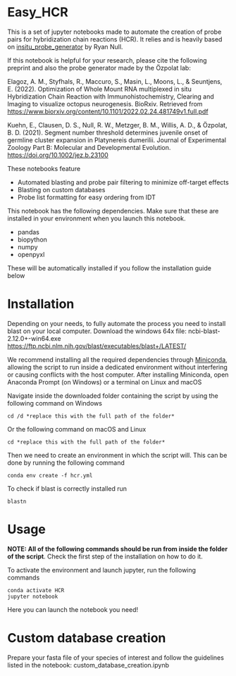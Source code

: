 # Easy_HCR

This is a set of jupyter notebooks made to automate the creation of probe pairs for hybridization chain reactions (HCR). It relies and is heavily based on [insitu_probe_generator](https://github.com/rwnull/insitu_probe_generator) by Ryan Null.

If this notebook is helpful for your research, please cite the following preprint and also the probe generator made by the Özpolat lab:

Elagoz, A. M., Styfhals, R., Maccuro, S., Masin, L., Moons, L., & Seuntjens, E. (2022). Optimization of Whole Mount RNA multiplexed in situ Hybridization Chain Reaction with Immunohistochemistry, Clearing and Imaging to visualize octopus neurogenesis. BioRxiv. Retrieved from https://www.biorxiv.org/content/10.1101/2022.02.24.481749v1.full.pdf

Kuehn, E., Clausen, D. S., Null, R. W., Metzger, B. M., Willis, A. D., & Özpolat, B. D. (2021). Segment number threshold determines juvenile onset of germline cluster expansion in Platynereis dumerilii. Journal of Experimental Zoology Part B: Molecular and Developmental Evolution. https://doi.org/10.1002/jez.b.23100


These notebooks feature
+ Automated blasting and probe pair filtering to minimize off-target effects
+ Blasting on custom databases
+ Probe list formatting for easy ordering from IDT

This notebook has the following dependencies.
Make sure that these are installed in your environment when you launch this notebook.
+ pandas
+ biopython
+ numpy
+ openpyxl

These will be automatically installed if you follow the installation guide below

# Installation
Depending on your needs, to fully automate the process you need to install blast on your local computer. Download the windows 64x file: ncbi-blast-2.12.0+-win64.exe  
https://ftp.ncbi.nlm.nih.gov/blast/executables/blast+/LATEST/

We recommend installing all the required dependencies through [Miniconda](https://docs.conda.io/en/latest/miniconda.html), allowing the script to run inside a dedicated environment without interfering or causing conflicts with the host computer.
After installing Miniconda, open Anaconda Prompt (on Windows) or a terminal on Linux and macOS

Navigate inside the downloaded folder containing the script by using the following command on Windows

    cd /d *replace this with the full path of the folder*

Or the following command on macOS and Linux

    cd *replace this with the full path of the folder*

Then we need to create an environment in which the script will. This can be done by running the following command

    conda env create -f hcr.yml
    
To check if blast is correctly installed run

    blastn



# Usage
**NOTE: All of the following commands should be run from inside the folder of the script**. Check the first step of the installation on how to do it.

To activate the environment and launch jupyter, run the following commands

    conda activate HCR
    jupyter notebook

Here you can launch the notebook you need!

# Custom database creation

Prepare your fasta file of your species of interest and follow the guidelines listed in the notebook: custom_database_creation.ipynb
